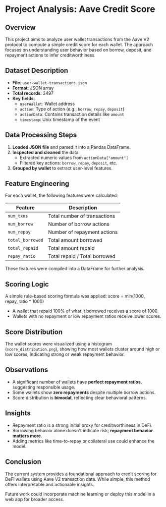 # Project Analysis: Aave Credit Score

## Overview

This project aims to analyze user wallet transactions from the Aave V2 protocol to compute a simple credit score for each wallet. The approach focuses on understanding user behavior based on borrow, deposit, and repayment actions to infer creditworthiness.

## Dataset Description

- **File**: `user-wallet-transactions.json`
- **Format**: JSON array
- **Total records**: 3497
- **Key fields**:
  - `userWallet`: Wallet address
  - `action`: Type of action (e.g., `borrow`, `repay`, `deposit`)
  - `actionData`: Contains transaction details like `amount`
  - `timestamp`: Unix timestamp of the event

## Data Processing Steps

1. **Loaded JSON file** and parsed it into a Pandas DataFrame.
2. **Inspected and cleaned** the data:
   - Extracted numeric values from `actionData["amount"]`
   - Filtered key actions: `borrow`, `repay`, `deposit`, etc.
3. **Grouped by wallet** to extract user-level features.

## Feature Engineering

For each wallet, the following features were calculated:

| Feature           | Description                                  |
|-------------------|----------------------------------------------|
| `num_txns`        | Total number of transactions                 |
| `num_borrow`      | Number of borrow actions                     |
| `num_repay`       | Number of repayment actions                  |
| `total_borrowed`  | Total amount borrowed                        |
| `total_repaid`    | Total amount repaid                          |
| `repay_ratio`     | Total repaid / Total borrowed                |

These features were compiled into a DataFrame for further analysis.

## Scoring Logic

A simple rule-based scoring formula was applied:
score = min(1000, repay_ratio * 1000)

- A wallet that repaid 100% of what it borrowed receives a score of 1000.
- Wallets with no repayment or low repayment ratios receive lower scores.

## Score Distribution

The wallet scores were visualized using a histogram (`score_distribution.png`), showing how most wallets cluster around high or low scores, indicating strong or weak repayment behavior.

## Observations

- A significant number of wallets have **perfect repayment ratios**, suggesting responsible usage.
- Some wallets show **zero repayments** despite multiple borrow actions.
- Score distribution is **bimodal**, reflecting clear behavioral patterns.

## Insights

- Repayment ratio is a strong initial proxy for creditworthiness in DeFi.
- Borrowing behavior alone doesn't indicate risk; **repayment behavior matters more**.
- Adding metrics like time-to-repay or collateral use could enhance the model.

## Conclusion

The current system provides a foundational approach to credit scoring for DeFi wallets using Aave V2 transaction data. While simple, this method offers interpretable and actionable insights.

Future work could incorporate machine learning or deploy this model in a web app for broader access.

